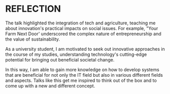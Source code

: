 
# REFLECTION

The talk highlighted the integration of tech and agriculture, teaching me about innovation's practical impacts on social issues. For example, "Your Farm Next Door' underscored the complex nature of entrepreneurship and the value of sustainability.

As a university student, I am motivated to seek out innovative approaches in the course of my studies, understanding technology's cutting-edge potential for bringing out beneficial societal change. 

In this way, I am able to gain more knowledge on how to develop systems that are beneficial for not only the IT field but also in various different fields and aspects. Talks like this get me inspired to think out of the box and to come up with a new and different concept.
